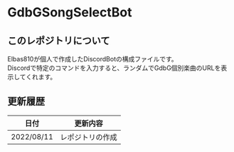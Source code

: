 # GdbGSongSelectBot

## このレポジトリについて  
Elbas810が個人で作成したDiscordBotの構成ファイルです。  
Discordで特定のコマンドを入力すると、ランダムでGdbG個別楽曲のURLを表示してくれます。

## 更新履歴
|日付|更新内容|
| ---- | ---- |
|2022/08/11|レポジトリの作成|
